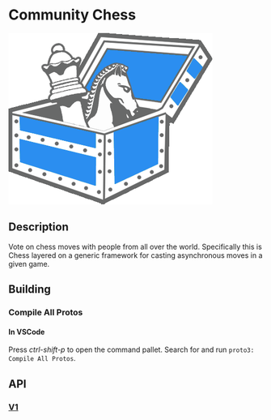# Community Chess

![CommunityChessLogo](media/images/community-chess.png)

## Description

Vote on chess moves with people from all over the world. Specifically this is Chess layered on a generic framework for casting asynchronous moves in a given game.

## Building

### Compile All Protos

#### In VSCode

Press _ctrl-shift-p_ to open the command pallet. Search for and run `proto3: Compile All Protos`.

## API

### [V1](docs/v1/api.md)

